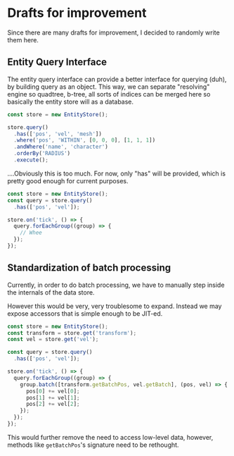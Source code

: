# Drafts for improvement
Since there are many drafts for improvement, I decided to randomly write them
here.

## Entity Query Interface
The entity query interface can provide a better interface for querying (duh),
by building query as an object. This way, we can separate "resolving" engine so
quadtree, b-tree, all sorts of indices can be merged here so basically the
entity store will as a database.

```ts
const store = new EntityStore();

store.query()
  .has(['pos', 'vel', 'mesh'])
  .where('pos', 'WITHIN', [0, 0, 0], [1, 1, 1])
  .andWhere('name', 'character')
  .orderBy('RADIUS')
  .execute();
```

....Obviously this is too much. For now, only "has" will be provided, which is
pretty good enough for current purposes.

```ts
const store = new EntityStore();
const query = store.query()
  .has(['pos', 'vel']);

store.on('tick', () => {
  query.forEachGroup((group) => {
    // Whee
  });
});
```

## Standardization of batch processing
Currently, in order to do batch processing, we have to manually step inside
the internals of the data store.

However this would be very, very troublesome to expand. Instead we may expose
accessors that is simple enough to be JIT-ed.

```ts
const store = new EntityStore();
const transform = store.get('transform');
const vel = store.get('vel');

const query = store.query()
  .has(['pos', 'vel']);

store.on('tick', () => {
  query.forEachGroup((group) => {
    group.batch([transform.getBatchPos, vel.getBatch], (pos, vel) => {
      pos[0] += vel[0];
      pos[1] += vel[1];
      pos[2] += vel[2];
    });
  });
});
```

This would further remove the need to access low-level data, however, methods
like `getBatchPos`'s signature need to be rethought.
